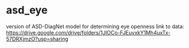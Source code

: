 # asd_eye
version of ASD-DiagNet model for determining eye openness
link to data: https://drive.google.com/drive/folders/1JIOCo-FJEuvxkY1Mh4uxTx-57DRXjmzO?usp=sharing
